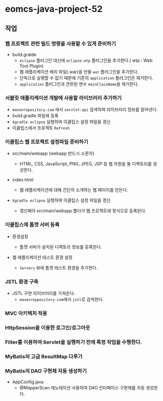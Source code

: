 # eomcs-java-project-52

## 작업

### 웹 프로젝트 관련 빌드 명령을 사용할 수 있게 준비하기

- build.gralde
    - `eclipse` 플러그인 대신에 `eclipse-wtp` 플러그인을 추가한다.( wtp : Web Tool Plugin)
    - 웹 애플리케이션 배치 파일(.war)을 만들 `war` 플러그인을 추가한다.
    - 단독으로 실행할 수 없기 때문에 기존의 `application` 플러그인은 제거한다.
    - `application` 플러그인과 관련된 변수 `mainClassName`을 제거한다.

### 서블릿 애플리케이션 개발에 사용할 라이브러리 추가하기

- `mavenrepository.com` 에서 `servlet-api` 검색하여 라이브러리 정보를 알아낸다.
- build.gradle 파일에 등록
- `$gradle eclipse` 실행하여 이클립스 설정 파일을 갱신
- 이클립스에서 프로젝트 `Refresh`


### 이클립스 웹 프로젝트 설정파일 준비하기

- src/main/webapp (webapp 반드시 소문자)
    - HTML, CSS, JavaScript, PNG, JPEG, JSP 등 웹 자원을 둘 디렉토리를 생성한다.

- index.html
    - 웹 애플리케이션에 대해 간단히 소개하는 웹 페이지를 만든다.

- `$gradle eclipse` 실행하여 이클립스 설정 파일을 갱신
    - 갱신해야 src/main/webapp 폴더가 웹 프로젝트에 정식으로 등록된다.


### 이클립스에 톰캣 서버 등록

- 환경설정
    - 톰캣 서버가 설치된 디렉토리 정보를 등록한다.

- 웹 애플리케이션 테스트 환경 설정
    - `Servers` 뷰에 톰캣 테스트 환경을 추가한다.


### JSTL 환경 구축

- JSTL 구현 라이브러리를 가져온다.
    - `mavenreppository.com`에서 `jstl`로 검색한다.

### MVC 아키텍처 적용

### HttpSession을 이용한 로그인/로그아웃

### Filter를 이용하여 Servlet을 실행하기 전에 특정 작업을 수행한다.

### MyBatis의 고급 ResultMap 다루기

### MyBatis의 DAO 구현체 자동 생성하기

- AppConfig.java
    - @MapperScan 애노테이션 사용하여 DAO 인터페이스 구현체를 자동 생성한다.

